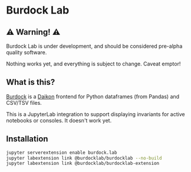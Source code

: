 Burdock Lab
===========

## ⚠ Warning! ⚠

Burdock Lab is under development, and should be considered pre-alpha quality software. 

Nothing works yet, and everything is subject to change. Caveat emptor!

## What is this?

[Burdock](https://github.com/DylanLukes/burdock) is a [Daikon](http://plse.cs.washington.edu/daikon/) frontend for Python dataframes (from Pandas) and CSV/TSV files.

This is a JupyterLab integration to support displaying invariants for active notebooks or consoles. It doesn't work yet.

## Installation

```bash
jupyter serverextension enable burdock.lab
jupyter labextension link @burdocklab/burdocklab --no-build
jupyter labextension link @burdocklab/burdocklab-extension
```